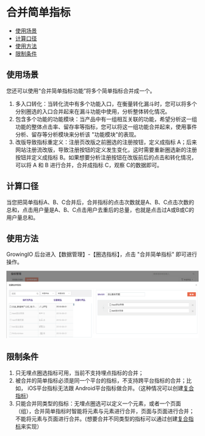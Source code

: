# 合并简单指标

* [使用场景](combine.md#shi-yong-chang-jing)
* [计算口径](combine.md#ji-suan-kou-jing)
* [使用方法](combine.md#shi-yong-fang-fa)
* [限制条件](combine.md#xian-zhi-tiao-jian)

## 使用场景

您还可以使用“合并简单指标功能”将多个简单指标合并成一个。

1. 多入口转化：当转化流中有多个功能入口，在衡量转化漏斗时，您可以将多个分别圈选的入口合并起来在漏斗功能中使用，分析整体转化情况。
2. 包含多个功能的功能模块：当产品中有一组相互关联的功能，希望分析这一组功能的整体点击率、留存率等指标，您可以将这一组功能合并起来，使用事件分析、留存等分析模块来分析该 "功能模块"的表现。
3. 改版导致指标重定义：注册页改版之前圈选的注册按钮，定义成指标 A；后来网站注册流改版，导致注册按钮的定义发生变化，这时需要重新圈选新的注册按钮并定义成指标 B。如果想要分析注册按钮在改版前后的点击和转化情况，可以将 A 和 B 进行合并，合并成指标 C，观察 C的数据即可。

## 计算口径

当您把简单指标A、B、C合并后，合并指标的点击次数就是A、B、C点击次数的总和，点击用户量是A、B、C点击用户去重后的总量，也就是点击过A或B或C的用户量总和。

## 使用方法

 GrowingIO 后台进入【数据管理】-【圈选指标】，点击 "合并简单指标" 即可进行操作。

![&#x5408;&#x5E76;&#x7B80;&#x5355;&#x6307;&#x6807;](../../../.gitbook/assets/image%20%28135%29.png)

## 限制条件

1. 只无埋点圈选指标可用，当前不支持埋点指标的合并；
2. 被合并的简单指标必须是同一个平台的指标，不支持跨平台指标的合并；比如， iOS平台指标无法跟 Android平台指标做合并。（这种情况可以创建[复合指标](complex.md)）
3. 只能合并同类型的指标：无埋点圈选可以定义一个元素，或者一个页面（组），合并简单指标时智能将元素与元素进行合并，页面与页面进行合并；不能将元素与页面进行合并。\(想要合并不同类型的指标可以通过创建[复合指标](complex.md)来实现）



